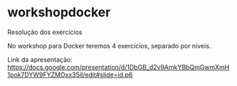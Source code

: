 # workshopdocker

Resolução dos exercícios

No workshop para Docker teremos 4 exercícios, separado por níveis.

Link da apresentação: https://docs.google.com/presentation/d/1DbGB_d2v9AmkYBbQmGwmXmH1pok7DYW9FYZMOxx35iI/edit#slide=id.p6
